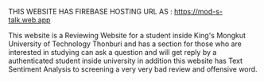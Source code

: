 THIS WEBSITE HAS FIREBASE HOSTING URL AS : https://mod-s-talk.web.app

This website is a Reviewing Website for a student inside King's Mongkut University of Technology Thonburi and has a section for those who are interested in studying can ask a question and will get reply by a authenticated student inside university in addition this website has Text Sentiment Analysis to screening a very very bad review and offensive word.
